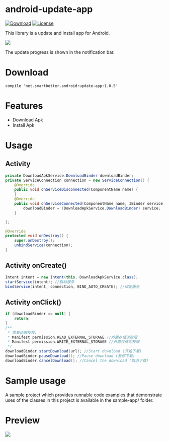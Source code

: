 # android-update-app

[![Download](https://api.bintray.com/packages/smartbetter/maven/update-app/images/download.svg)](https://bintray.com/smartbetter/maven/update-app/_latestVersion)
[![License](https://img.shields.io/badge/license-Apache%202-4EB1BA.svg)](https://www.apache.org/licenses/LICENSE-2.0.html)

This library is a update and install app for Android.

![](https://raw.githubusercontent.com/smartbetter/android-update-app/master/website/static/file_download.png)

The update progress is shown in the notification bar.

# Download

	compile 'net.smartbetter.android:update-app:1.0.5'

# Features

- Download Apk
- Install Apk

# Usage

## Activity

```java
private DownloadApkService.DownloadBinder downloadBinder;
private ServiceConnection connection = new ServiceConnection() {
    @Override
    public void onServiceDisconnected(ComponentName name) {
    }
    @Override
    public void onServiceConnected(ComponentName name, IBinder service) {
        downloadBinder = (DownloadApkService.DownloadBinder) service;
    }

};

@Override
protected void onDestroy() {
    super.onDestroy();
    unbindService(connection);
}
```

## Activity onCreate()

```java
Intent intent = new Intent(this, DownloadApkService.class);
startService(intent); //启动服务
bindService(intent, connection, BIND_AUTO_CREATE); //绑定服务
```

## Activity onClick()

```java
if (downloadBinder == null) {
    return;
}
/**
 * 需要动态授权:
 * Manifest.permission.READ_EXTERNAL_STORAGE //外置存储读权限
 * Manifest.permission.WRITE_EXTERNAL_STORAGE //外置存储写权限
 */
downloadBinder.startDownload(url); //Start download (开始下载)
downloadBinder.pauseDownload(); //Pause download (暂停下载)
downloadBinder.cancelDownload(); //Cancel the download (取消下载)
```

# Sample usage

A sample project which provides runnable code examples that demonstrate uses of the classes in this project is available in the sample-app/ folder.

# Preview

![](https://raw.githubusercontent.com/smartbetter/android-update-app/master/website/static/screenshot.jpg)
